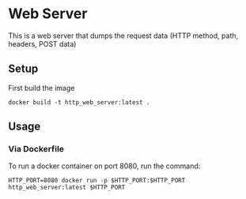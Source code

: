 # Web Server
This is a web server that dumps the request data (HTTP method, path, headers, POST data)

## Setup
First build the image
```
docker build -t http_web_server:latest .
```

## Usage
### Via Dockerfile
To run a docker container on port 8080, run the command:
```
HTTP_PORT=8080 docker run -p $HTTP_PORT:$HTTP_PORT http_web_server:latest $HTTP_PORT
```

